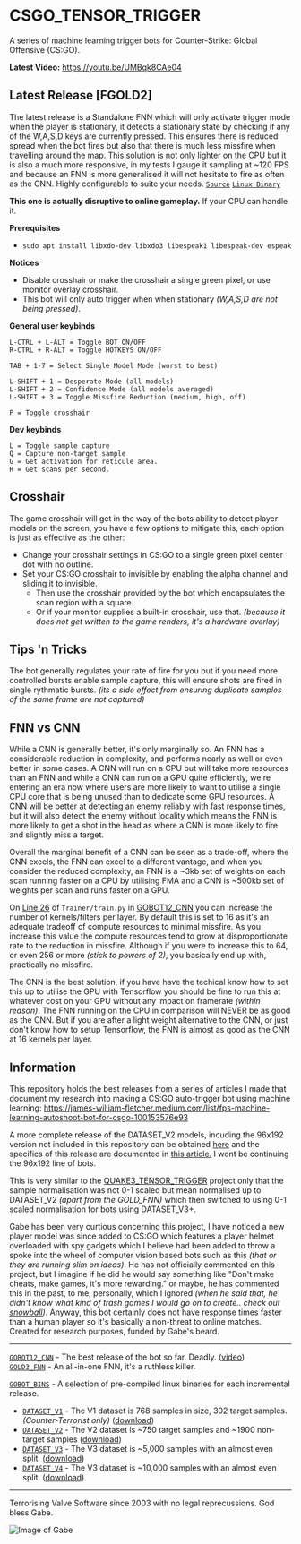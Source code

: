 # CSGO_TENSOR_TRIGGER
A series of machine learning trigger bots for Counter-Strike: Global Offensive (CS:GO).

**Latest Video:** https://youtu.be/UMBqk8CAe04

## Latest Release [FGOLD2]

The latest release is a Standalone FNN which will only activate trigger mode when the player is stationary, it detects a stationary state by checking if any of the W,A,S,D keys are currently pressed. This ensures there is reduced spread when the bot fires but also that there is much less missfire when travelling around the map. This solution is not only lighter on the CPU but it is also a much more responsive, in my tests I gauge it sampling at ~120 FPS and because an FNN is more generalised it will not hesitate to fire as often as the CNN. Highly configurable to suite your needs. [`Source`](https://github.com/mrbid/CSGO_TENSOR_TRIGGER/blob/main/StandaloneSrc/csgo_gold3_fnn.c) [`Linux Binary`](https://github.com/mrbid/CSGO_TENSOR_TRIGGER/raw/main/GOBOT_BINS/DATASET_V3/fgold3)

**This one is actually disruptive to online gameplay.** If your CPU can handle it.

**Prerequisites**
- `sudo apt install libxdo-dev libxdo3 libespeak1 libespeak-dev espeak`

**Notices**
- Disable crosshair or make the crosshair a single green pixel, or use monitor overlay crosshair.
- This bot will only auto trigger when when stationary _(W,A,S,D are not being pressed)_.

**General user keybinds**
```
L-CTRL + L-ALT = Toggle BOT ON/OFF
R-CTRL + R-ALT = Toggle HOTKEYS ON/OFF

TAB + 1-7 = Select Single Model Mode (worst to best)

L-SHIFT + 1 = Desperate Mode (all models)
L-SHIFT + 2 = Confidence Mode (all models averaged)
L-SHIFT + 3 = Toggle Missfire Reduction (medium, high, off)

P = Toggle crosshair
```

**Dev keybinds**
```
L = Toggle sample capture
Q = Capture non-target sample
G = Get activation for reticule area.
H = Get scans per second.
```

## Crosshair

The game crosshair will get in the way of the bots ability to detect player models on the screen, you have a few options to mitigate this, each option is just as effective as the other:
- Change your crosshair settings in CS:GO to a single green pixel center dot with no outline.
- Set your CS:GO crosshair to invisible by enabling the alpha channel and sliding it to invisible.
  - Then use the crosshair provided by the bot which encapsulates the scan region with a square.
  - Or if your monitor supplies a built-in crosshair, use that. _(because it does not get written to the game renders, it's a hardware overlay)_

## Tips 'n Tricks

The bot generally regulates your rate of fire for you but if you need more controlled bursts enable sample capture, this will ensure shots are fired in single rythmatic bursts. _(its a side effect from ensuring duplicate samples of the same frame are not captured)_

## FNN vs CNN

While a CNN is generally better, it's only marginally so. An FNN has a considerable reduction in complexity, and performs nearly as well or even better in some cases. A CNN will run on a CPU but will take more resources than an FNN and while a CNN can run on a GPU quite efficiently, we're entering an era now where users are more likely to want to utilise a single CPU core that is being unused than to dedicate some GPU resources. A CNN will be better at detecting an enemy reliably with fast response times, but it will also detect the enemy without locality which means the FNN is more likely to get a shot in the head as where a CNN is more likely to fire and slightly miss a target.

Overall the marginal benefit of a CNN can be seen as a trade-off, where the CNN excels, the FNN can excel to a different vantage, and when you consider the reduced complexity, an FNN is a ~3kb set of weights on each scan running faster on a CPU by utilising FMA and a CNN is ~500kb set of weights per scan and runs faster on a GPU.

On [Line 26](https://github.com/mrbid/CSGO_TENSOR_TRIGGER/blob/main/GOBOT12_CNN/Trainer/train.py#L26) of `Trainer/train.py` in [GOBOT12_CNN](https://github.com/mrbid/CSGO_TENSOR_TRIGGER/tree/main/GOBOT12_CNN) you can increase the number of kernels/filters per layer. By default this is set to 16 as it's an adequate tradeoff of compute resources to minimal missfire. As you increase this value the compute resources tend to grow at disproportionate rate to the reduction in missfire. Although if you were to increase this to 64, or even 256 or more _(stick to powers of 2)_, you basically end up with, practically no missfire.

The CNN is the best solution, if you have have the techical know how to set this up to utilise the GPU with Tensorflow you should be fine to run this at whatever cost on your GPU without any impact on framerate _(within reason)_. The FNN running on the CPU in comparison will NEVER be as good as the CNN. But if you are after a light weight alternative to the CNN, or just don't know how to setup Tensorflow, the FNN is almost as good as the CNN at 16 kernels per layer.

## Information

This repository holds the best releases from a series of articles I made that document my research into making a CS:GO auto-trigger bot using machine learning: https://james-william-fletcher.medium.com/list/fps-machine-learning-autoshoot-bot-for-csgo-100153576e93

A more complete release of the DATASET_V2 models, incuding the 96x192 version not included in this repository can be obtained [here](https://mega.nz/file/GvxXHCCB#yph08_eQ2jrb_ptXiKKJwXdcggfXPTILKMljBe31FI4) and the specifics of this release are documented in [this article.](https://james-william-fletcher.medium.com/creating-a-machine-learning-auto-shoot-bot-for-cs-go-part-6-af9589941ef3) I wont be continuing the 96x192 line of bots.

This is very similar to the [QUAKE3_TENSOR_TRIGGER](https://github.com/mrbid/QUAKE3_TENSOR_TRIGGER) project only that the sample normalisation was not 0-1 scaled but mean normalised up to DATASET_V2 _(apart from the GOLD_FNN)_ which then switched to using 0-1 scaled normalisation for bots using DATASET_V3+.

Gabe has been very curtious concerning this project, I have noticed a new player model was since added to CS:GO which features a player helmet overloaded with spy gadgets which I believe had been added to throw a spoke into the wheel of computer vision based bots such as this _(that or they are running slim on ideas)_. He has not officially commented on this project, but I imagine if he did he would say something like "Don't make cheats, make games, it's more rewarding." or maybe, he has commented this in the past, to me, personally, which I ignored _(when he said that, he didn't know what kind of trash games I would go on to create.. check out [snowball](https://snapcraft.io/snowball))_. Anyway, this bot certainly does not have response times faster than a human player so it's basically a non-threat to online matches. Created for research purposes, funded by Gabe's beard.

---

[`GOBOT12_CNN`](https://github.com/mrbid/CSGO_TENSOR_TRIGGER/tree/main/GOBOT12_CNN) - The best release of the bot so far. Deadly. ([video](https://youtu.be/UMBqk8CAe04))<br>
[`GOLD3_FNN`](https://github.com/mrbid/CSGO_TENSOR_TRIGGER/blob/main/StandaloneSrc/csgo_gold3_fnn.c) - An all-in-one FNN, it's a ruthless killer.<br>

[`GOBOT_BINS`](https://github.com/mrbid/CSGO_TENSOR_TRIGGER/tree/main/GOBOT_BINS) - A selection of pre-compiled linux binaries for each incremental release.<br>
- [`DATASET_V1`](https://github.com/mrbid/CSGO_TENSOR_TRIGGER/tree/main/GOBOT_BINS/DATASET_V1) - The V1 dataset is 768 samples in size, 302 target samples. _(Counter-Terrorist only)_ ([download](https://github.com/TFCNN/Projects/blob/main/counter_terrorist_dataset_and_weights.zip))<br>
- [`DATASET_V2`](https://github.com/mrbid/CSGO_TENSOR_TRIGGER/tree/main/GOBOT_BINS/DATASET_V2) - The V2 dataset is ~750 target samples and ~1900 non-target samples ([download](https://github.com/mrbid/DATASETS/raw/main/CSGO.zip))
- [`DATASET_V3`](https://github.com/mrbid/CSGO_TENSOR_TRIGGER/tree/main/GOBOT_BINS/DATASET_V3) - The V3 dataset is ~5,000 samples with an almost even split. ([download](https://github.com/mrbid/DATASETS/raw/main/CSGO3.zip))
- [`DATASET_V4`](https://github.com/mrbid/CSGO_TENSOR_TRIGGER/tree/main/GOBOT_BINS/DATASET_V4) - The V3 dataset is ~10,000 samples with an almost even split. ([download](https://github.com/mrbid/DATASETS/raw/main/CSGO4.zip))

---

Terrorising Valve Software since 2003 with no legal reprecussions. God bless Gabe.

![Image of Gabe](https://static.wikia.nocookie.net/mlg-parody/images/3/39/Gabe_newell_meme-580x334.jpg/revision/latest/scale-to-width-down/580?cb=20190811113643)
